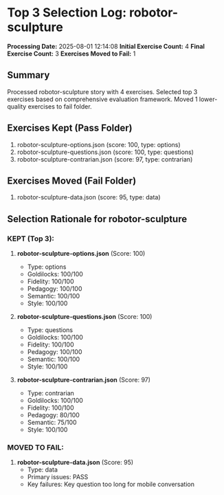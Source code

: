 # Top 3 Selection Log: robotor-sculpture

**Processing Date:** 2025-08-01 12:14:08
**Initial Exercise Count:** 4
**Final Exercise Count:** 3
**Exercises Moved to Fail:** 1

## Summary

Processed robotor-sculpture story with 4 exercises.
Selected top 3 exercises based on comprehensive evaluation framework.
Moved 1 lower-quality exercises to fail folder.

## Exercises Kept (Pass Folder)

1. robotor-sculpture-options.json (score: 100, type: options)
2. robotor-sculpture-questions.json (score: 100, type: questions)
3. robotor-sculpture-contrarian.json (score: 97, type: contrarian)

## Exercises Moved (Fail Folder)

1. robotor-sculpture-data.json (score: 95, type: data)

## Selection Rationale for robotor-sculpture

### KEPT (Top 3):
1. **robotor-sculpture-options.json** (Score: 100)
   - Type: options
   - Goldilocks: 100/100
   - Fidelity: 100/100
   - Pedagogy: 100/100
   - Semantic: 100/100
   - Style: 100/100

2. **robotor-sculpture-questions.json** (Score: 100)
   - Type: questions
   - Goldilocks: 100/100
   - Fidelity: 100/100
   - Pedagogy: 100/100
   - Semantic: 100/100
   - Style: 100/100

3. **robotor-sculpture-contrarian.json** (Score: 97)
   - Type: contrarian
   - Goldilocks: 100/100
   - Fidelity: 100/100
   - Pedagogy: 80/100
   - Semantic: 75/100
   - Style: 100/100

### MOVED TO FAIL:
1. **robotor-sculpture-data.json** (Score: 95)
   - Type: data
   - Primary issues: PASS
   - Key failures: Key question too long for mobile conversation

